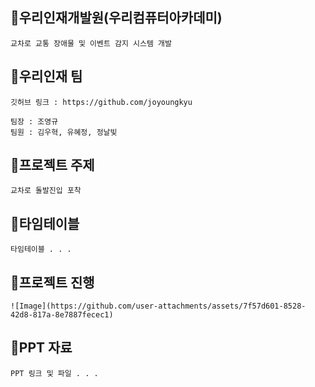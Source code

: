 ## 🎁우리인재개발원(우리컴퓨터아카데미)
```
교차로 교통 장애물 및 이벤트 감지 시스템 개발
```

## 🎁우리인재 팀
```
깃허브 링크 : https://github.com/joyoungkyu

팀장 : 조영규 
팀원 : 김우혁, 유혜정, 정날빛
```


## 🎁프로젝트 주제
```
교차로 돌발진입 포착
```

## 🎁타임테이블
```
타임테이블 . . . 
```

## 🎁프로젝트 진행
```
![Image](https://github.com/user-attachments/assets/7f57d601-8528-42d8-817a-8e7887fecec1)
```

## 🎁PPT 자료
```
PPT 링크 및 파일 . . .
```
